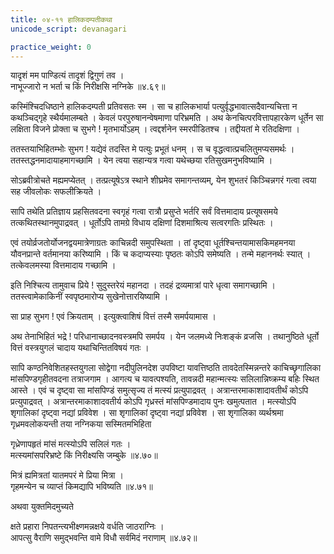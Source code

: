 ```yaml
---
title: ०४-११ हालिकदम्पतीकथा
unicode_script: devanagari

practice_weight: 0
---
```

यादृशं मम पाण्डित्यं तादृशं द्विगुणं तव ।  
नाभूज्जारो न भर्ता च किं निरीक्षसि नग्निके ॥४.६९॥

कस्मिंश्चिदधिष्ठाने हालिकदम्पती प्रतिवसतः स्म । सा च हालिकभार्या पत्युर्वृद्धभावात्सदैवान्यचित्ता न कथञ्चिद्गृहे स्थैर्यमालम्बते । केवलं परपुरुषानन्वेषमाणा परिभ्रमति । अथ केनचित्परवित्तापहारकेण धूर्तेन सा लक्षिता विजने प्रोक्ता च सुभगे ! मृतभार्योऽहम् । त्वद्दर्शनेन स्मरपीडितश्च । तद्दीयतां मे रतिदक्षिणा ।  

ततस्तयाभिहितम्भोः सुभग ! यद्येवं तदस्ति मे पत्युः प्रभूतं धनम् । स च वृद्धत्वात्प्रचलितुमप्यसमर्थः । ततस्तद्धनमादायाहमागच्छामि । येन त्वया सहान्यत्र गत्वा यथेच्छया रतिसुखमनुभविष्यामि ।  

सोऽब्रवीत्रोचते मह्यमप्येतत् । तत्प्रत्यूषेऽत्र स्थाने शीघ्रमेव समागन्तव्यम्, येन शुभतरं किञ्चिन्नगरं गत्वा त्वया सह जीवलोकः सफलीक्रियते ।  

सापि तथेति प्रतिज्ञाय प्रहसितवदना स्वगृहं गत्वा रात्रौ प्रसुप्ते भर्तरि सर्वं वित्तमादाय प्रत्यूषसमये तत्कथितस्थानमुपाद्रवत् । धूर्तोऽपि तामग्रे विधाय दक्षिणां दिशमाश्रित्य सत्वरगतिः प्रस्थितः ।  

एवं तयोर्व्रजतोर्योजनद्वयमात्रेणाग्रतः काचिन्नदी समुपस्थिता । तां दृष्ट्वा धूर्तश्चिन्तयामासकिमहमनया यौवनप्रान्ते वर्तमानया करिष्यामि । किं च कदाप्यस्याः पृष्ठतः कोऽपि समेष्यति । तन्मे महाननर्थः स्यात् । तत्केवलमस्या वित्तमादाय गच्छामि ।  

इति निश्चित्य तामुवाच प्रिये ! सुदुस्तरेयं महानदा । तदहं द्रव्यमात्रां पारे धृत्वा समागच्छामि । ततस्त्वामेकाकिनीं स्वपृष्ठमारोप्य सुखेनोत्तारयिष्यामि ।  

सा प्राह सुभग ! एवं क्रियताम् । इत्युक्त्वाशिषं वित्तं तस्मै समर्पयामास ।  

अथ तेनाभिहितं भद्रे ! परिधानाच्छादनवस्त्रमपि समर्पय । येन जलमध्ये निःशङ्कं व्रजसि । तथानुष्ठिते धूर्तो वित्तं वस्त्रयुगलं चादाय यथाचिन्तितविषयं गतः ।  

सापि कण्ठनिवेशितहस्तयुगला सोद्वेगा नदीपुलिनदेश उपविष्टा यावत्तिष्ठति तावदेतस्मिन्नन्तरे काचिच्छृगालिका मांसपिण्डगृहीतवदना तत्राजगाम । आगत्य च यावत्पश्यति, तावन्नदी महान्मत्स्यः सलिलान्निष्क्रम्य बहिः स्थित आस्ते । एवं च दृष्ट्वा सा मांसपिण्डं समुत्सृज्य तं मत्स्यं प्रत्युपाद्रवत् । अत्रान्तरमाकाशादावतीर्थं कोऽपि प्रत्युपाद्रवत् । अत्रान्तरमाकाशादवतीर्य कोऽपि गृध्रस्तं मांसपिण्डमादाय पुनः खमुत्पतात । मत्स्योऽपि शृगालिकां दृष्ट्वा नद्यां प्रविवेश । सा शृगालिकां दृष्ट्वा नद्यां प्रविवेश । सा शृगालिका व्यर्थश्रमा गृध्रमवलोकयन्ती तया नग्निकया सस्मितमभिहिता

गृध्रेणापहृतं मांसं मत्स्योऽपि सलिलं गतः ।  
मत्स्यमांसपरिभ्रष्टे किं निरीक्ष्यसि जम्बुके ॥४.७०॥  

मित्रं ह्यमित्रतां यातमपरं मे प्रिया मित्रा ।  
गृहमन्येन च व्याप्तं किमद्यापि भविष्यति ॥४.७१॥

अथवा युक्तमिदमुच्यते

क्षते प्रहारा निपतन्त्यभीक्ष्णमन्नक्षये वर्धति जाठराग्निः ।  
आपत्सु वैराणि समुद्भवन्ति वामे विधौ सर्वमिदं नराणाम् ॥४.७२॥
